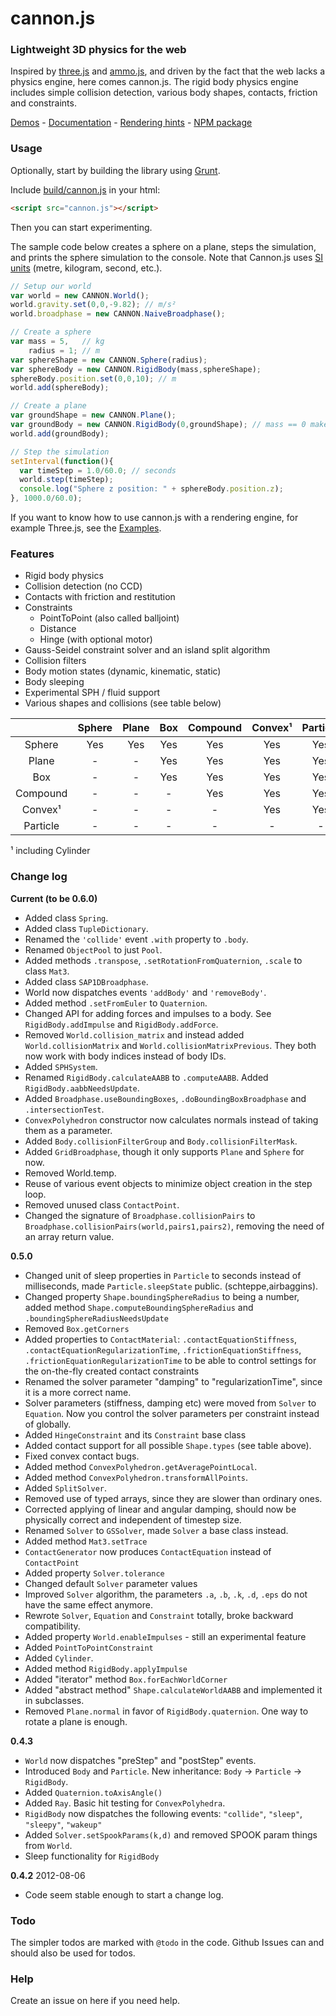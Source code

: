 # cannon.js

### Lightweight 3D physics for the web
Inspired by [three.js](https://github.com/mrdoob/three.js) and [ammo.js](https://github.com/kripken/ammo.js), and driven by the fact that the web lacks a physics engine, here comes cannon.js.
The rigid body physics engine includes simple collision detection, various body shapes, contacts, friction and constraints.

[Demos](http://schteppe.github.com/cannon.js) - [Documentation](http://schteppe.github.com/cannon.js/doc/) - [Rendering hints](https://github.com/schteppe/cannon.js/tree/master/examples) - [NPM package](https://npmjs.org/package/cannon)

### Usage
Optionally, start by building the library using [Grunt](http://gruntjs.com/).

Include [build/cannon.js](build/cannon.js) in your html:

```html
<script src="cannon.js"></script>
```

Then you can start experimenting.

The sample code below creates a sphere on a plane, steps the simulation, and prints the sphere simulation to the console. Note that Cannon.js uses [SI units](http://en.wikipedia.org/wiki/International_System_of_Units) (metre, kilogram, second, etc.).

```javascript
// Setup our world
var world = new CANNON.World();
world.gravity.set(0,0,-9.82); // m/s²
world.broadphase = new CANNON.NaiveBroadphase();

// Create a sphere
var mass = 5,   // kg
    radius = 1; // m
var sphereShape = new CANNON.Sphere(radius);
var sphereBody = new CANNON.RigidBody(mass,sphereShape);
sphereBody.position.set(0,0,10); // m
world.add(sphereBody);

// Create a plane
var groundShape = new CANNON.Plane();
var groundBody = new CANNON.RigidBody(0,groundShape); // mass == 0 makes the body static
world.add(groundBody);

// Step the simulation
setInterval(function(){
  var timeStep = 1.0/60.0; // seconds
  world.step(timeStep);
  console.log("Sphere z position: " + sphereBody.position.z);
}, 1000.0/60.0);
```

If you want to know how to use cannon.js with a rendering engine, for example Three.js, see the [Examples](examples).

### Features
* Rigid body physics
* Collision detection (no CCD)
* Contacts with friction and restitution
* Constraints
   * PointToPoint (also called balljoint)
   * Distance
   * Hinge (with optional motor)
* Gauss-Seidel constraint solver and an island split algorithm
* Collision filters
* Body motion states (dynamic, kinematic, static)
* Body sleeping
* Experimental SPH / fluid support
* Various shapes and collisions (see table below)

|           | Sphere | Plane | Box | Compound | Convex¹ | Particle |
| :-------: |:------:|:-----:|:---:|:--------:|:-------:|:--------:|
| Sphere    | Yes    | Yes   | Yes | Yes      | Yes     | Yes      |
| Plane     | -      | -     | Yes | Yes      | Yes     | Yes      |
| Box       | -      | -     | Yes | Yes      | Yes     | Yes      |
| Compound  | -      | -     | -   | Yes      | Yes     | Yes      |
| Convex¹   | -      | -     | -   | -        | Yes     | Yes      |
| Particle  | -      | -     | -   | -        | -       | -        |

¹ including Cylinder

### Change log
**Current (to be 0.6.0)**
 * Added class ```Spring```.
 * Added class ```TupleDictionary```.
 * Renamed the ```'collide'``` event ```.with``` property to ```.body```.
 * Renamed ```ObjectPool``` to just ```Pool```.
 * Added methods ```.transpose```, ```.setRotationFromQuaternion```, ```.scale``` to class ```Mat3```.
 * Added class ```SAP1DBroadphase```.
 * World now dispatches events ```'addBody'``` and ```'removeBody'```.
 * Added method ```.setFromEuler``` to ```Quaternion```.
 * Changed API for adding forces and impulses to a body. See ```RigidBody.addImpulse``` and ```RigidBody.addForce```.
 * Removed ```World.collision_matrix``` and instead added ```World.collisionMatrix``` and ```World.collisionMatrixPrevious```. They both now work with body indices instead of body IDs.
 * Added ```SPHSystem```.
 * Renamed ```RigidBody.calculateAABB``` to ```.computeAABB```. Added ```RigidBody.aabbNeedsUpdate```.
 * Added ```Broadphase.useBoundingBoxes```, ```.doBoundingBoxBroadphase``` and ```.intersectionTest```.
 * ```ConvexPolyhedron``` constructor now calculates normals instead of taking them as a parameter.
 * Added ```Body.collisionFilterGroup``` and ```Body.collisionFilterMask```.
 * Added ```GridBroadphase```, though it only supports ```Plane``` and ```Sphere``` for now.
 * Removed World.temp.
 * Reuse of various event objects to minimize object creation in the step loop.
 * Removed unused class ```ContactPoint```.
 * Changed the signature of ```Broadphase.collisionPairs``` to ```Broadphase.collisionPairs(world,pairs1,pairs2)```, removing the need of an array return value.

**0.5.0**
 * Changed unit of sleep properties in ```Particle``` to seconds instead of milliseconds, made ```Particle.sleepState``` public. (schteppe,airbaggins).
 * Changed property ```Shape.boundingSphereRadius``` to being a number, added method ```Shape.computeBoundingSphereRadius``` and ```.boundingSphereRadiusNeedsUpdate```
 * Removed ```Box.getCorners```
 * Added properties to ```ContactMaterial```:  ```.contactEquationStiffness```, ```.contactEquationRegularizationTime```, ```.frictionEquationStiffness```, ```.frictionEquationRegularizationTime``` to be able to control settings for the on-the-fly created contact constraints
 * Renamed the solver parameter "damping" to "regularizationTime", since it is a more correct name.
 * Solver parameters (stiffness, damping etc) were moved from ```Solver``` to ```Equation```. Now you control the solver parameters per constraint instead of globally.
 * Added ```HingeConstraint``` and its ```Constraint``` base class
 * Added contact support for all possible ```Shape.types``` (see table above).
 * Fixed convex contact bugs.
 * Added method ```ConvexPolyhedron.getAveragePointLocal```.
 * Added method ```ConvexPolyhedron.transformAllPoints```.
 * Added ```SplitSolver```.
 * Removed use of typed arrays, since they are slower than ordinary ones.
 * Corrected applying of linear and angular damping, should now be physically correct and independent of timestep size.
 * Renamed ```Solver``` to ```GSSolver```, made ```Solver``` a base class instead.
 * Added method ```Mat3.setTrace```
 * ```ContactGenerator``` now produces ```ContactEquation``` instead of ```ContactPoint```
 * Added property ```Solver.tolerance```
 * Changed default ```Solver``` parameter values
 * Improved ```Solver``` algorithm, the parameters ```.a```, ```.b```, ```.k```, ```.d```, ```.eps``` do not have the same effect anymore.
 * Rewrote ```Solver```, ```Equation``` and ```Constraint``` totally, broke backward compatibility.
 * Added property ```World.enableImpulses``` - still an experimental feature
 * Added ```PointToPointConstraint```
 * Added ```Cylinder```.
 * Added method ```RigidBody.applyImpulse```
 * Added "iterator" method ```Box.forEachWorldCorner```
 * Added "abstract method" ```Shape.calculateWorldAABB``` and implemented it in subclasses.
 * Removed ```Plane.normal``` in favor of ```RigidBody.quaternion```. One way to rotate a plane is enough.

**0.4.3**
 * ```World``` now dispatches "preStep" and "postStep" events.
 * Introduced ```Body``` and ```Particle```. New inheritance: ```Body``` -> ```Particle``` -> ```RigidBody```.
 * Added ```Quaternion.toAxisAngle()```
 * Added ```Ray```. Basic hit testing for ```ConvexPolyhedra```.
 * ```RigidBody``` now dispatches the following events: ```"collide"```, ```"sleep"```, ```"sleepy"```, ```"wakeup"```
 * Added ```Solver.setSpookParams(k,d)``` and removed SPOOK param things from ```World```.
 * Sleep functionality for ```RigidBody```

**0.4.2** 2012-08-06
 * Code seem stable enough to start a change log.

### Todo
The simpler todos are marked with ```@todo``` in the code. Github Issues can and should also be used for todos.

### Help
Create an issue on here if you need help.
